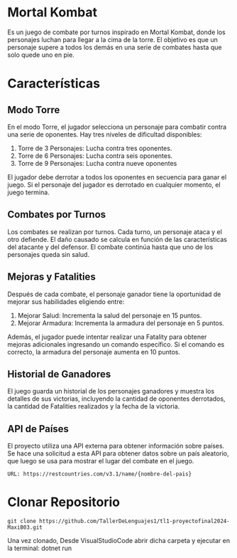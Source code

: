 # Mortal Kombat
Es un juego de combate por turnos inspirado en  Mortal Kombat, donde los personajes luchan para llegar a la cima de la torre. El objetivo es que un personaje supere a todos los demás en una serie de combates hasta que solo quede uno en pie.

# Características
## Modo Torre
En el modo Torre, el jugador selecciona un personaje para combatir contra una serie de oponentes. Hay tres niveles de dificultad disponibles:
1. Torre de 3 Personajes: Lucha contra tres oponentes.
2. Torre de 6 Personajes: Lucha contra seis oponentes.
3. Torre de 9 Personajes: Lucha contra nueve oponentes

El jugador debe derrotar a todos los oponentes en secuencia para ganar el juego. Si el personaje del jugador es derrotado en cualquier momento, el juego termina.

## Combates por Turnos
Los combates se realizan por turnos. Cada turno, un personaje ataca y el otro defiende. El daño causado se calcula en función de las características del atacante y del defensor. El combate continúa hasta que uno de los personajes queda sin salud.

## Mejoras y Fatalities
Después de cada combate, el personaje ganador tiene la oportunidad de mejorar sus habilidades eligiendo entre:
1. Mejorar Salud: Incrementa la salud del personaje en 15 puntos.
2. Mejorar Armadura: Incrementa la armadura del personaje en 5 puntos.

Además, el jugador puede intentar realizar una Fatality para obtener mejoras adicionales ingresando un comando específico. Si el comando es correcto, la armadura del personaje aumenta en 10 puntos.

## Historial de Ganadores
El juego guarda un historial de los personajes ganadores y muestra los detalles de sus victorias, incluyendo la cantidad de oponentes derrotados, la cantidad de Fatalities realizados y la fecha de la victoria.

## API de Países
El proyecto utiliza una API externa para obtener información sobre países. Se hace una solicitud a esta API para obtener datos sobre un país aleatorio, que luego se usa para mostrar el lugar del combate en el juego.
```
URL: https://restcountries.com/v3.1/name/{nombre-del-pais}
```

# Clonar Repositorio
```
git clone https://github.com/TallerDeLenguajes1/tl1-proyectofinal2024-MaxiB03.git

```
Una vez clonado, Desde VisualStudioCode abrir dicha carpeta y ejecutar en la terminal: dotnet run
